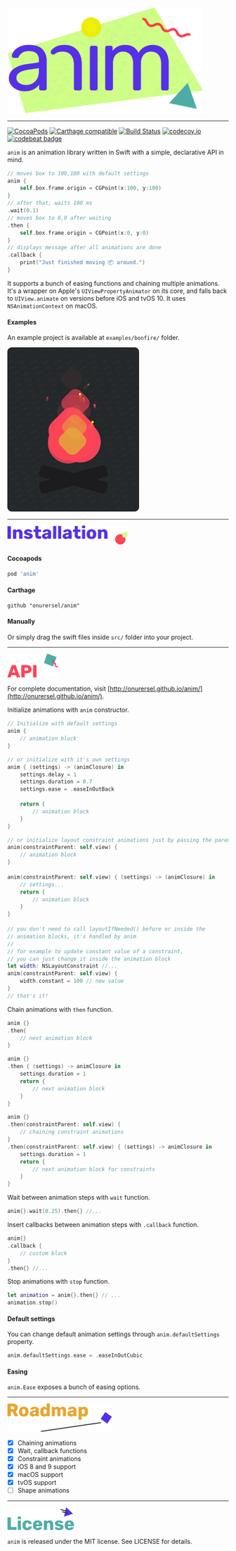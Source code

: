 <img src="img/logo.png" alt="anim: Swift animation library for iOS, tvOS and macOS." width="446">

-----
[![CocoaPods](https://img.shields.io/cocoapods/v/anim.svg)](https://cocoapods.org/pods/anim)
[![Carthage compatible](https://img.shields.io/badge/Carthage-compatible-4BC51D.svg?style=flat)](https://github.com/Carthage/Carthage)
[![Build Status](https://travis-ci.org/onurersel/anim.svg?branch=master)](https://travis-ci.org/onurersel/anim)
[![codecov.io](https://codecov.io/github/onurersel/anim/coverage.svg?branch=master)](https://codecov.io/github/onurersel/anim?branch=master)
[![codebeat badge](https://codebeat.co/badges/67e95eda-c701-43d0-921c-541a427750bd)](https://codebeat.co/projects/github-com-onurersel-anim)


`anim` is an animation library written in Swift with a simple, declarative API in mind.

```swift
// moves box to 100,100 with default settings
anim {
    self.box.frame.origin = CGPoint(x:100, y:100)
}
// after that, waits 100 ms
.wait(0.1)
// moves box to 0,0 after waiting
.then {
    self.box.frame.origin = CGPoint(x:0, y:0)
}
// displays message after all animations are done
.callback {
    print("Just finished moving 📦 around.")
}
```

It supports a bunch of easing functions and chaining multiple animations. It's a wrapper on Apple's `UIViewPropertyAnimator` on its core, and falls back to `UIView.animate` on versions before iOS and tvOS 10.
It uses `NSAnimationContext` on macOS.

#### Examples

An example project is available at `examples/bonfire/` folder.

![Bonfire](img/bonfire-optimized.gif)

---
<img src="img/installation.png" alt="Installation" width="274">

#### Cocoapods

```ruby
pod 'anim'
```

#### Carthage

```ogdl
github "onurersel/anim"
```

#### Manually

Or simply drag the swift files inside `src/` folder into your project.

---
<img src="img/api.png" alt="API" width="116">

For complete documentation, visit [http://onurersel.github.io/anim/](http://onurersel.github.io/anim/).

Initialize animations with `anim` constructor.

```swift
// Initialize with default settings
anim {
    // animation block
}
```

```swift
// or initialize with it's own settings
anim { (settings) -> (animClosure) in
    settings.delay = 1
    settings.duration = 0.7
    settings.ease = .easeInOutBack

    return {
        // animation block
    }
}
```

```swift
// or initialize layout constraint animations just by passing the parent view
anim(constraintParent: self.view) {
    // animation block
}

anim(constraintParent: self.view) { (settings) -> (animClosure) in
    // settings...
    return {
        // animation block
    }
}

// you don't need to call layoutIfNeeded() before or inside the
// animation blocks, it's handled by anim
//
// for example to update constant value of a constraint,
// you can just change it inside the animation block
let width: NSLayoutConstraint //...
anim(constraintParent: self.view) {
    width.constant = 100 // new value
}
// that's it!
```

Chain animations with `then` function.

```swift
anim {}
.then{
    // next animation block
}
```

```swift
anim {}
.then { (settings) -> animClosure in
    settings.duration = 1
    return {
        // next animation block
    }
}
```

```swift
anim {}
.then(constraintParent: self.view) {
    // chaining constraint animations
}
.then(constraintParent: self.view) { (settings) -> animClosure in
    settings.duration = 1
    return {
        // next animation block for constraints
    }
}
```

Wait between animation steps with `wait` function.

```swift
anim{}.wait(0.25).then{} //...
```

Insert callbacks between animation steps with `.callback` function.

```swift
anim{}
.callback {
    // custom block
}
.then{} //...
```

Stop animations with `stop` function.

```swift
let animation = anim{}.then{} // ...
animation.stop()
```

#### Default settings

You can change default animation settings through `anim.defaultSettings` property.

```swift
anim.defaultSettings.ease = .easeInOutCubic
```

#### Easing

`anim.Ease` exposes a bunch of easing options.

---
<img src="img/roadmap.png" alt="Roadmap" width="238">

- [x] Chaining animations
- [x] Wait, callback functions
- [x] Constraint animations
- [x] iOS 8 and 9 support
- [x] macOS support
- [x] tvOS support
- [ ] Shape animations

---
<img src="img/license.png" alt="License" width="152">

`anim` is released under the MIT license. See LICENSE for details.
